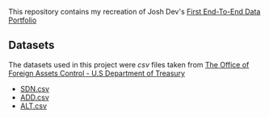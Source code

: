 This repository contains my recreation of Josh Dev's [First End-To-End Data Portfolio](https://www.youtube.com/playlist?list=PLtomnyC4qhTwqcZ3DzBhewMNjM_4rHqnO)


## Datasets
The datasets used in this project were _csv_ files taken from [The Office of Foreign Assets Control - U.S Department of Treasury](https://ofac.treasury.gov/specially-designated-nationals-list-data-formats-data-schemas)

* [SDN.csv](https://www.treasury.gov/ofac/downloads/sdn.csv)
* [ADD.csv](https://www.treasury.gov/ofac/downloads/add.csv)
* [ALT.csv](https://www.treasury.gov/ofac/downloads/alt.csv)



